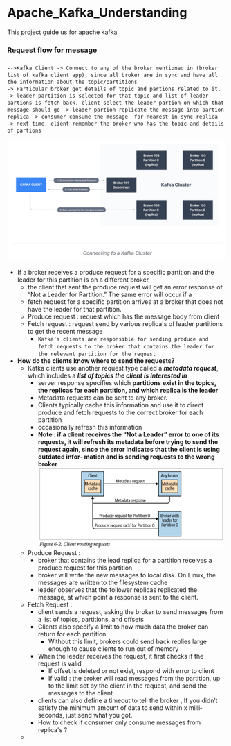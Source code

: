 # Apache_Kafka_Understanding
This project guide us for apache kafka


### Request flow for message

### 
    -->Kafka Client -> Connect to any of the broker mentioned in (broker list of kafka client app), since all broker are in sync and have all the information about the topic/partitions
    -> Particular broker get details of topic and partions related to it. -> leader partition is selected for that topic and list of leader partions is fetch back, client select the leader partion on which that message should go -> leader partion replicate the message into partion replica -> consumer consume the message  for nearest in sync replica
    -> next time, client remember the broker who has the topic and details  of partions
![](diagram/kafka_client_diag.png)



* If a broker receives a produce request for a specific partition and the leader for this partition is on a different broker, 
  * the client that sent the produce request will get an error response of “Not a Leader for Partition.” The same error will occur if a
  * fetch request for a specific partition arrives at a broker that does not have the leader for that partition.
  * Produce request : request which has the message body from client
  * Fetch request : request send by various replica's of leader partitions to get the recent message
    * ```Kafka’s clients are responsible for sending produce and fetch requests to the broker that contains the leader for the relevant partition for the request```
* **How do the clients know where to send the requests?**
  * Kafka clients use another request type called a **_metadata request_**, which includes a **_list of topics the client is interested in_**
    * server response specifies which **partitions exist in the topics, the replicas for each partition, and which replica is the leader**
    * Metadata requests can be sent to any broker.
    * Clients typically cache this information and use it to direct produce and fetch requests to the correct broker for each partition
    * occasionally refresh this information
    * **Note : if a client receives the “Not a Leader” error to one of its requests, it will refresh its metadata before trying to send the request again, since the error indicates that the client is using outdated infor‐ mation and is sending requests to the wrong broker**
![](diagram/kafka_client_request_flow.png)
  * Produce Request :
    * broker that contains the lead replica for a partition receives a produce request for this partition
    * broker will write the new messages to local disk. On Linux, the messages are written to the filesystem cache
    * leader observes that the follower replicas replicated the message, at which point a response is sent to the client.
  * Fetch Request :
    * client sends a request, asking the broker to send messages from a list of topics, partitions, and offsets
    * Clients also specify a limit to how much data the broker can return for each partition
      * Without this limit, brokers could send back replies large enough to cause clients to run out of memory
    * When the leader receives the request, it first checks if the request is valid
      * If offset is deleted or not exist, respond with error to client
      * If valid : the broker will read messages from the partition, up to the limit set by the client in the request, and send the messages to the client
    * clients can also define a timeout to tell the broker , If you didn’t satisfy the minimum amount of data to send within x milli‐ seconds, just send what you got.
    * How to check if consumer only consume messages from replica's ?
  * 
